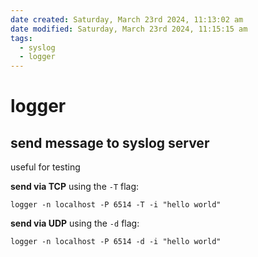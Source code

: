 ```yaml
---
date created: Saturday, March 23rd 2024, 11:13:02 am
date modified: Saturday, March 23rd 2024, 11:15:15 am
tags:
  - syslog
  - logger
---
```


# logger

## send message to syslog server

useful for testing

**send via TCP** using the `-T` flag:

```shell
logger -n localhost -P 6514 -T -i "hello world"
```

**send via UDP** using the `-d` flag:

```shell
logger -n localhost -P 6514 -d -i "hello world"
```
